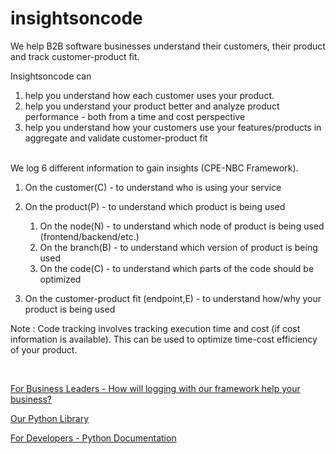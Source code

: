 # insightsoncode
We help B2B software businesses understand their customers, their product and track customer-product fit. 

Insightsoncode can 
1. help you understand how each customer uses your product. 
2. help you understand your product better and analyze product performance - both from a time and cost perspective
3. help you understand how your customers use your features/products in aggregate and validate customer-product fit

<br>
We log 6 different information to gain insights (CPE-NBC Framework).

1. On the customer(C) - to understand who is using your service

2. On the product(P) - to understand which product is being used
    1. On the node(N) - to understand which node of product is being used (frontend/backend/etc.)
    2. On the branch(B) - to understand which version of product is being used
    3. On the code(C) - to understand which parts of the code should be optimized

3. On the customer-product fit (endpoint,E) - to understand how/why your product is being used

Note : Code tracking involves tracking execution time and cost (if cost information is available). This can be used to optimize time-cost efficiency of your product.

<br>

[For Business Leaders - How will logging with our framework help your business?](https://www.insightsoncode.com/home) 

[Our Python Library](https://pypi.org/project/InsightsOnCode/0.1.1.6/)

[For Developers - Python Documentation](https://www.insightsoncode.com/documentation/the-basics)
